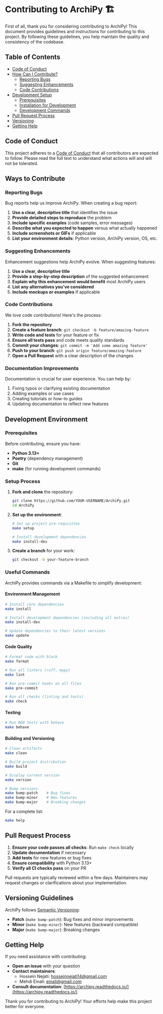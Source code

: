 # Contributing to ArchiPy 🏗️

First of all, thank you for considering contributing to ArchiPy! This document provides guidelines and instructions for
contributing to this project. By following these guidelines, you help maintain the quality and consistency of the
codebase.

## Table of Contents

- [Code of Conduct](#code-of-conduct)
- [How Can I Contribute?](#how-can-i-contribute)
    - [Reporting Bugs](#reporting-bugs)
    - [Suggesting Enhancements](#suggesting-enhancements)
    - [Code Contributions](#code-contributions)
- [Development Setup](#development-setup)
    - [Prerequisites](#prerequisites)
    - [Installation for Development](#installation-for-development)
    - [Development Commands](#development-commands)
- [Pull Request Process](#pull-request-process)
- [Versioning](#versioning)
- [Getting Help](#getting-help)

## Code of Conduct

This project adheres to a [Code of Conduct](CODE_OF_CONDUCT.md) that all contributors are expected to follow. Please
read the full text to understand what actions will and will not be tolerated.

## Ways to Contribute

### Reporting Bugs

Bug reports help us improve ArchiPy. When creating a bug report:

1. **Use a clear, descriptive title** that identifies the issue
2. **Provide detailed steps to reproduce** the problem
3. **Include specific examples** (code samples, error messages)
4. **Describe what you expected to happen** versus what actually happened
5. **Include screenshots or GIFs** if applicable
6. **List your environment details**: Python version, ArchiPy version, OS, etc.

### Suggesting Enhancements

Enhancement suggestions help ArchiPy evolve. When suggesting features:

1. **Use a clear, descriptive title**
2. **Provide a step-by-step description** of the suggested enhancement
3. **Explain why this enhancement would benefit** most ArchiPy users
4. **List any alternatives you've considered**
5. **Include mockups or examples** if applicable

### Code Contributions

We love code contributions! Here's the process:

1. **Fork the repository**
2. **Create a feature branch**: `git checkout -b feature/amazing-feature`
3. **Write code and tests** for your feature or fix
4. **Ensure all tests pass** and code meets quality standards
5. **Commit your changes**: `git commit -m 'Add some amazing feature'`
6. **Push to your branch**: `git push origin feature/amazing-feature`
7. **Open a Pull Request** with a clear description of the changes

### Documentation Improvements

Documentation is crucial for user experience. You can help by:

1. Fixing typos or clarifying existing documentation
2. Adding examples or use cases
3. Creating tutorials or how-to guides
4. Updating documentation to reflect new features

## Development Environment

### Prerequisites

Before contributing, ensure you have:

- **Python 3.13+**
- **Poetry** (dependency management)
- **Git**
- **make** (for running development commands)

### Setup Process

1. **Fork and clone** the repository:
   ```bash
   git clone https://github.com/YOUR-USERNAME/ArchiPy.git
   cd ArchiPy
   ```

2. **Set up the environment**:
   ```bash
   # Set up project pre-requisites
   make setup

   # Install development dependencies
   make install-dev
   ```

3. **Create a branch** for your work:
   ```bash
   git checkout -b your-feature-branch
   ```

### Useful Commands

ArchiPy provides commands via a Makefile to simplify development:

#### Environment Management

```bash
# Install core dependencies
make install

# Install development dependencies (including all extras)
make install-dev

# Update dependencies to their latest versions
make update
```

#### Code Quality

```bash
# Format code with black
make format

# Run all linters (ruff, mypy)
make lint

# Run pre-commit hooks on all files
make pre-commit

# Run all checks (linting and tests)
make check
```

#### Testing

```bash
# Run BDD tests with behave
make behave
```

#### Building and Versioning

```bash
# Clean artifacts
make clean

# Build project distribution
make build

# Display current version
make version

# Bump versions
make bump-patch    # Bug fixes
make bump-minor    # New features
make bump-major    # Breaking changes
```

For a complete list:

```bash
make help
```

## Pull Request Process

1. **Ensure your code passes all checks**: Run `make check` locally
2. **Update documentation** if necessary
3. **Add tests** for new features or bug fixes
4. **Ensure compatibility** with Python 3.13+
5. **Verify all CI checks pass** on your PR

Pull requests are typically reviewed within a few days. Maintainers may request changes or clarifications about your
implementation.

## Versioning Guidelines

ArchiPy follows [Semantic Versioning](https://semver.org/):

- **Patch** (`make bump-patch`): Bug fixes and minor improvements
- **Minor** (`make bump-minor`): New features (backward compatible)
- **Major** (`make bump-major`): Breaking changes

## Getting Help

If you need assistance with contributing:

- **Open an issue** with your question
- **Contact maintainers**:
    - Hossein Nejati: [hosseinnejati14@gmail.com](mailto:hosseinnejati14@gmail.com)
    - Mehdi Einali: [einali@gmail.com](mailto:einali@gmail.com)
- **Consult documentation**: [https://archipy.readthedocs.io/](https://archipy.readthedocs.io/)

Thank you for contributing to ArchiPy! Your efforts help make this project better for everyone.
